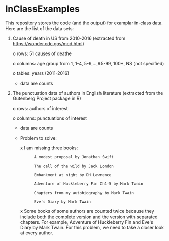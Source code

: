 # InClassExamples
This repository stores the code (and the output) for examplar in-class data. Here are the list of the data sets:
1. Cause of death in US from 2010-2016 (extracted from https://wonder.cdc.gov/mcd.html)
    
    o rows: 51 causes of deathe
    
    o columns: age group from 1, 1-4, 5-9,...,95-99, 100+, NS (not specified)
    
    o tables: years (2011-2016)
   
   - data are counts

2. The punctuation data of authors in English literature (extracted from the Gutenberg Project package in R)
    
    o rows: authors of interest
    
    o columns: punctuations of interest
   
   - data are counts
   
   - Problem to solve: 
       
       x I am missing three books:
               
               A modest proposal by Jonathan Swift
               
               The call of the wild by Jack London
               
               Embankment at night by DH Lawrence
               
               Adventure of Huckleberry Fin Ch1-5 by Mark Twain
               
               Chapters from my autobiography by Mark Twain
               
               Eve's Diary by Mark Twain
       
       x Some books of some authors are counted twice because they include both the complete version and the version with separated       chapters. For example, Adventure of Huckleberry Fin and Eve's Diary by Mark Twain. For this problem, we need to take a closer look at every author.
